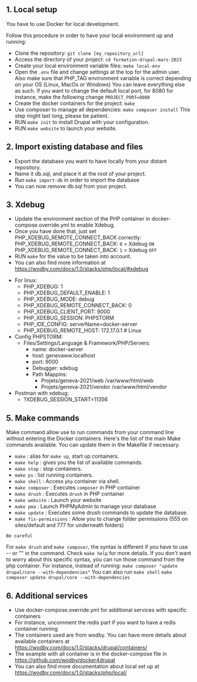 ## 1. Local setup

You have to use Docker for local development.

Follow this procedure in order to have your local environment up and running:

* Clone the repository: `git clone [my_repository_url]`
* Access the directory of your project: `cd formation-drupal-mars-2023`
* Create your local environment variable files: `make local-env`
* Open the `.env` file and change settings at the top for the admin user.
Also make sure that PHP_TAG environment variable is correct depending on your OS
(Linux, MacOs or Windows)
You can leave everything else as such.
If you want to change the default local port, for 8080 for instance,
make the following change `PROJECT_PORT=8080`
* Create the docker containers for the project: `make`
* Use composer to manage all dependencies: `make composer install`
This step might last long, please be patient.
* RUN `make init` to install Drupal with your configuration.
* RUN `make website` to launch your website.

## 2. Import existing database and files
* Export the database you want to have locally from your distant repository.
* Name it db.sql, and place it at the root of your project.
* Run `make import-db` in order to import the database
* You can now remove db.sql from your project.

## 3. Xdebug
* Update the environment section of the PHP container in docker-compose.override.yml
to enable Xdebug.
* Once you have done that, just set PHP_XDEBUG_REMOTE_CONNECT_BACK correctly:
PHP_XDEBUG_REMOTE_CONNECT_BACK: `0` = Xdebug `ON`
PHP_XDEBUG_REMOTE_CONNECT_BACK: `1` = Xdebug `OFF`
* RUN `make` for the value to be taken into account.
* You can also find more information at https://wodby.com/docs/1.0/stacks/php/local/#xdebug
- For linux:
  * PHP_XDEBUG: 1
  * PHP_XDEBUG_DEFAULT_ENABLE: 1
  * PHP_XDEBUG_MODE: debug
  * PHP_XDEBUG_REMOTE_CONNECT_BACK: 0
  * PHP_XDEBUG_CLIENT_PORT: 9000
  * PHP_XDEBUG_SESSION: PHPSTORM
  * PHP_IDE_CONFIG: serverName=docker-server
  * PHP_XDEBUG_REMOTE_HOST: 172.17.0.1 # Linux
- Config PHPSTORM:
  - Files/Settings/Language & Framework/PHP/Servers:
    * name: docker-server
    * host: genevaww.localhost
    * port: 9000
    * Debugger: xdebug
    * Path Mappins:
      * Projets/geneva-2021/web /var/www/html/web
      * Projets/geneva-2021/vendor /var/www/html/vendor
- Postman with xdebug:
  * ?XDEBUG_SESSION_START=11356

## 5. Make commands
Make command allow use to run commands from your command line without entering the Docker containers.
Here's the list of the main Make commands available.
You can update them in the Makefile if necessary.
* `make` : alias for `make up`, start up containers.
* `make help` : gives you the list of available commands.
* `make stop` : stop containers.
* `make ps` : list running containers.
* `make shell` : Access `php` container via shell.
* `make composer` : Executes `composer` in PHP container
* `make drush` : Executes `drush` in PHP container
* `make website` : Launch your website
* `make pma` : Launch PHPMyAdmin to manage your database
* `make update` : Executes some drush commands to update the database.
* `make fix-permissions` : Allow you to change folder permissions (555 on sites/default and 777 for underneath folders)

`Be careful`

For `make drush` and `make composer`, the syntax is different if you have to use -- or "" in the command.
Check `make help` for more details.
If you don't want to worry about this specific syntax, you can run those command from the php container.
For instance, instead of running:
`make composer "update drupal/core --with-dependencies"`
You can also run
`make shell`
`make composer update drupal/core --with-dependencies`

## 6. Additional services
* Use docker-compose.override.yml for additional services with specific containers
* For instance, uncomment the redis part if you want to have a redis container running
* The containers used are from wodby.
You can have more details about available containers at https://wodby.com/docs/1.0/stacks/drupal/containers/
* The example with all container is in the docker-compose file in https://github.com/wodby/docker4drupal
* You can also find more documentation about local set up at https://wodby.com/docs/1.0/stacks/php/local/

